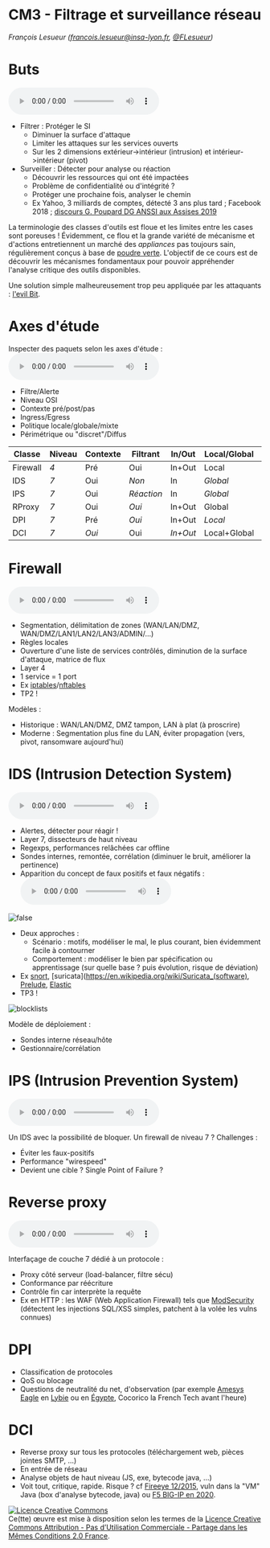 # CM3 - Filtrage et surveillance réseau

_François Lesueur ([francois.lesueur@insa-lyon.fr](mailto:francois.lesueur@insa-lyon.fr), [@FLesueur](https://twitter.com/FLesueur))_

Buts
====

<audio controls src="media/filtrageintro.mp3"></audio>

* Filtrer : Protéger le SI
	* Diminuer la surface d'attaque
	* Limiter les attaques sur les services ouverts
	* Sur les 2 dimensions extérieur->intérieur (intrusion) et intérieur->intérieur (pivot)
* Surveiller : Détecter pour analyse ou réaction
	* Découvrir les ressources qui ont été impactées
	* Problème de confidentialité ou d'intégrité ?
	* Protéger une prochaine fois, analyser le chemin
	* Ex Yahoo, 3 milliards de comptes, détecté 3 ans plus tard ; Facebook 2018 ; [discours G. Poupard DG ANSSI aux Assises 2019](https://twitter.com/lsamain/status/1181872739495370753)


La terminologie des classes d'outils est floue et les limites entre les cases sont poreuses ! Évidemment, ce flou et la grande variété de mécanisme et d'actions entretiennent un marché des _appliances_ pas toujours sain, régulièrement conçus à base de [poudre verte](https://poudreverte.org/). L'objectif de ce cours est de découvrir les mécanismes fondamentaux pour pouvoir appréhender l'analyse critique des outils disponibles.

Une solution simple malheureusement trop peu appliquée par les attaquants : [l'evil Bit](https://en.wikipedia.org/wiki/Evil_bit).

Axes d'étude
======

Inspecter des paquets selon les axes d'étude : <audio controls src="media/axes.mp3"></audio>

* Filtre/Alerte
* Niveau OSI
* Contexte pré/post/pas
* Ingress/Egress
* Politique locale/globale/mixte
* Périmétrique ou "discret"/Diffus


| Classe | Niveau | Contexte | Filtrant | In/Out | Local/Global | Discret/Diffus |
|--------|--------|----------|----------|--------|--------------|--------------|
| Firewall | *4* | Pré | Oui | In+Out | Local | Discret |
| IDS | *7* | Oui | *Non* | In | *Global* | Diffus |
| IPS | *7* | Oui | *Réaction* | In | *Global* | Discret |
| RProxy | *7* | Oui | *Oui* | In+Out | Global | Discret |
| DPI | *7* | Pré | *Oui* | In+Out | *Local* | Discret |
| DCI | *7* | *Oui* | Oui | *In+Out* | Local+Global | Discret |


Firewall
======

<audio controls src="media/firewall.mp3"></audio>


* Segmentation, délimitation de zones (WAN/LAN/DMZ, WAN/DMZ/LAN1/LAN2/LAN3/ADMIN/...)
* Règles locales
* Ouverture d'une liste de services contrôlés, diminution de la surface d'attaque, matrice de flux
* Layer 4
* 1 service = 1 port
* Ex [iptables](https://fr.wikipedia.org/wiki/Iptables)/[nftables](https://fr.wikipedia.org/wiki/Nftables)
* TP2 !

Modèles :

* Historique : WAN/LAN/DMZ, DMZ tampon, LAN à plat (à proscrire)
* Moderne : Segmentation plus fine du LAN, éviter propagation (vers, pivot, ransomware aujourd'hui)


IDS (Intrusion Detection System)
================================

<audio controls src="media/ids.mp3"></audio>

* Alertes, détecter pour réagir !
* Layer 7, dissecteurs de haut niveau
* Regexps, performances relâchées car offline
* Sondes internes, remontée, corrélation (diminuer le bruit, améliorer la pertinence)
* Apparition du concept de faux positifs et faux négatifs : <audio controls src="media/specsecu.mp3"></audio>

![false](media/falsealerts.jpg)

* Deux approches :
	* Scénario : motifs, modéliser le mal, le plus courant, bien évidemment facile à contourner
	* Comportement : modéliser le bien par spécification ou apprentissage (sur quelle base ? puis évolution, risque de déviation)
* Ex [snort](https://fr.wikipedia.org/wiki/Snort), [suricata](https://en.wikipedia.org/wiki/Suricata_(software), [Prelude](https://fr.wikipedia.org/wiki/Prelude_SIEM), [Elastic](https://fr.wikipedia.org/wiki/Elasticsearch)
* TP3 !

![blocklists](media/blocklists.jpg)


Modèle de déploiement :

* Sondes interne réseau/hôte
* Gestionnaire/corrélation


IPS (Intrusion Prevention System)
=================================

<audio controls src="media/ids.mp3"></audio>


Un IDS avec la possibilité de bloquer. Un firewall de niveau 7 ? Challenges :

* Éviter les faux-positifs
* Performance "wirespeed"
* Devient une cible ? Single Point of Failure ?


Reverse proxy
=======

<audio controls src="media/rproxy.mp3"></audio>

Interfaçage de couche 7 dédié à un protocole :

* Proxy côté serveur (load-balancer, filtre sécu)
* Conformance par réécriture
* Contrôle fin car interprète la requête
* Ex en HTTP : les WAF (Web Application Firewall) tels que [ModSecurity](https://en.wikipedia.org/wiki/Modsecurity) (détectent les injections SQL/XSS simples, patchent à la volée les vulns connues)


DPI
===

* Classification de protocoles
* QoS ou blocage
* Questions de neutralité du net, d'observation (par exemple [Amesys Eagle](https://fr.wikipedia.org/wiki/Eagle_%28logiciel_de_cyber-surveillance%29) en [Lybie](https://www.franceinter.fr/info/amesys-qui-est-ce-marchand-d-armes-numeriques-francais) ou en [Égypte](https://www.lemonde.fr/pixels/article/2017/07/05/apres-la-libye-de-kadhafi-amesys-a-vendu-des-outils-de-surveillance-de-masse-a-l-egypte-de-sissi_5156085_4408996.html), Cocorico la French Tech avant l'heure)


DCI
===

* Reverse proxy sur tous les protocoles (téléchargement web, pièces jointes SMTP, ...)
* En entrée de réseau
* Analyse objets de haut niveau (JS, exe, bytecode java, ...)
* Voit tout, critique, rapide. Risque ? cf [Fireeye 12/2015](https://googleprojectzero.blogspot.com/2015/12/fireeye-exploitation-project-zeros.html), vuln dans la "VM" Java (box d'analyse bytecode, java) ou [F5 BIG-IP en 2020](https://www.cert.ssi.gouv.fr/alerte/CERTFR-2020-ALE-015/).





<a rel="license" href="https://creativecommons.org/licenses/by-nc-sa/2.0/fr/"><img alt="Licence Creative Commons" style="border-width:0" src="https://i.creativecommons.org/l/by-nc-sa/2.0/fr/88x31.png" /></a><br />Ce(tte) œuvre est mise à disposition selon les termes de la <a rel="license" href="https://creativecommons.org/licenses/by-nc-sa/2.0/fr/">Licence Creative Commons Attribution - Pas d’Utilisation Commerciale - Partage dans les Mêmes Conditions 2.0 France</a>.
